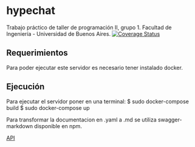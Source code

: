 # hypechat
Trabajo práctico de taller de programación II, grupo 1. Facultad de Ingeniería - Universidad de Buenos Aires.
[![Coverage Status](https://coveralls.io/repos/github/LeoCenturion/hypechat/badge.svg?branch=master)](https://coveralls.io/github/LeoCenturion/hypechat?branch=master)

## Requerimientos
Para poder ejecutar este servidor es necesario tener instalado docker.

## Ejecución
Para ejecutar el servidor poner en una terminal:
$ sudo docker-compose build
$ sudo docker-compose up

Para transformar la documentacion en .yaml a .md se utiliza swagger-markdown disponible en npm.

[API](swagger.md)
